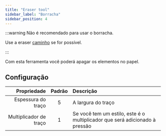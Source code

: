 ```yaml
---
title: "Eraser tool"
sidebar_label: "Borracha"
sidebar_position: 4
---
```



:::warning Não é recomendado para usar o borracha.

Use a eraser [caminho](path_eraser) se for possível.

:::

Com esta ferramenta você poderá apagar os elementos no papel.

## Configuração

|            Propriedade | Padrão | Descrição                                                                   |
| ----------------------:|:------:|:--------------------------------------------------------------------------- |
|     Espessura do traço |   5    | A largura do traço                                                          |
| Multiplicador de traço |   1    | Se você tem um estilo, este é o multiplicador que será adicionado à pressão |
